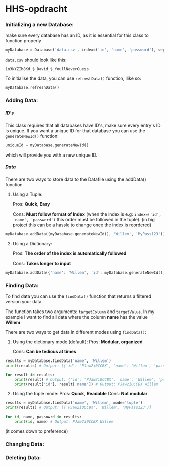 # HHS-opdracht

### Initializing a new Database:

make sure every database has an ID, as it is essential for this class to function properly

```python
myDatabase = Database('data.csv', index=('id', 'name', 'password'), separator='_$_')
```

`data.csv` should look like this:

```
1o3NYZIh8Kd_$_David_$_YoullNeverGuess
```

To initialise the data, you can use `refreshData()` function, llike so:
```python
myDatabase.refreshData()
```

### Adding Data:

##### ID's

This class requires that all databases have ID's, make sure every entry's ID is unique. If you want a unique ID for that database you can use the `generateNewId()` function:

```python
uniqueId = myDatabase.generateNewId()
```

which will provide you with a new unique ID.

##### Data

There are two ways to store data to the Datafile using the addData() function

1. Using a Tuple:  
   
   Pros: **Quick**, **Easy**
   
   Cons: **Must follow format of Index** (when the index is e.g:
   `index=('id', 'name', 'password')` this order must be followed in the tuple). (in big project this can be a hassle to change once the index is reordered)

```python
myDatabase.addData((myDatabase.generateNewId(), 'Willem', 'MyPass123'))
```

2. Using a Dictionary:
   
   Pros: **The order of the index is automatically followed**
   
   Cons: **Takes longer to input**

```python
myDatabase.addData({'name': 'Willem', 'id': myDatabase.generateNewId(), 'password': 'MyPass123'})
```

### Finding Data:

To find data you can use the `findData()` function that returns a filtered version your data.

The function takes two arguments: `targetColumn` and `targetValue`. In my example i want to find all data where the column **name** has the value **Willem**

There are two ways to get data in different modes using `findData()`:

1. Using the dictionary mode (default):
   Pros: **Modular**, **organized**
   
   Cons: **Can be tedious at times**

```python
results = myDatabase.findData('name', 'Willem')
print(results) # Output: [{'id': 'PJaw2i0CCBX', 'name': 'Willem', 'password': 'MyPass123'}]

for result in results:
	print(result) # Output: {'id': 'PJaw2i0CCBX', 'name': 'Willem', 'password': 'MyPass123'}
	print(result['id'], result['name']) # Output: PJaw2i0CCBX Willem
```

2. Using the tuple mode:
   Pros: **Quick**, **Readable**
   Cons: **Not modular**

```python
results = myDatabase.findData('name', 'Willem', mode='tuple')
print(results) # Output: [('PJaw2i0CCBX', 'Willem', 'MyPass123')]

for id, name, passowrd in results:
	print(id, name) # Output: PJaw2i0CCBX Willem
```

(it comes down to preference)

### Changing Data:

### Deleting Data: